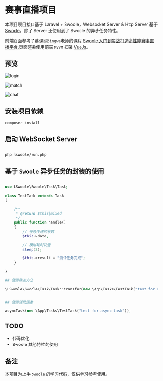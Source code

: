 # 赛事直播项目

本项目项目接口基于 Laravel + Swoole，Websocket Server & Http Server 基于 [Swoole](https://wiki.swoole.com)，除了 Server 还使用到了 Swoole 的异步任务特性。

前端页面参考了慕课网`Singwa`老师的课程 [Swoole 入门到实战打造高性能赛事直播平台](https://coding.imooc.com/class/197.html),页面渲染使用前端 `MVVM` 框架 [VueJs](https://vuejs.org)。

## 预览

![login](https://s2.ax1x.com/2019/06/16/V7M51x.md.png)

![match](https://s2.ax1x.com/2019/06/16/V7MIc6.md.png)

![chat](https://s2.ax1x.com/2019/06/16/V7MojK.md.png)

## 安装项目依赖

```bash
composer install
```

## 启动 WebSocket Server

```bash

php lswoole/run.php

```

## 基于 `Swoole` 异步任务的封装的使用

```php

use LSwoole\Swoole\Task\Task;

class TestTask extends Task
{

    /**
     * @return $this|mixed
     */
    public function handle()
    {
        // 任务传递的参数
        $this->data;

        // 模拟耗时功能
        sleep(3);

        $this->result = "测试任务完成";
    }

}

## 使用静态方法

\LSwoole\Swoole\Task\Task::transfer(new \App\Tasks\TestTask("test for async task"));


## 使用辅助函数

asyncTask(new \App\Tasks\TestTask("test for async task"));
```

## TODO

-   代码优化
-   Swoole 其他特性的使用

## 备注

本项目为上手 `Swoole` 的学习代码，仅供学习参考使用。
